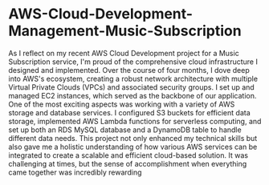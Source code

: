 # AWS-Cloud-Development-Management-Music-Subscription
As I reflect on my recent AWS Cloud Development project for a Music Subscription service, I'm proud of the comprehensive cloud infrastructure I designed and implemented. Over the course of four months, I dove deep into AWS's ecosystem, creating a robust network architecture with multiple Virtual Private Clouds (VPCs) and associated security groups. I set up and managed EC2 instances, which served as the backbone of our application. One of the most exciting aspects was working with a variety of AWS storage and database services. I configured S3 buckets for efficient data storage, implemented AWS Lambda functions for serverless computing, and set up both an RDS MySQL database and a DynamoDB table to handle different data needs. This project not only enhanced my technical skills but also gave me a holistic understanding of how various AWS services can be integrated to create a scalable and efficient cloud-based solution. It was challenging at times, but the sense of accomplishment when everything came together was incredibly rewarding
